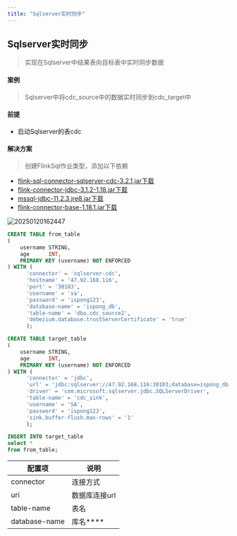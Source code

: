 ```yaml
---
title: "Sqlserver实时同步"
---
```


## Sqlserver实时同步

> 实现在Sqlserver中结果表向目标表中实时同步数据

#### 案例

> Sqlserver中将cdc_source中的数据实时同步到cdc_target中

#### 前提

- 启动Sqlserver的表cdc

#### 解决方案

> 创建FlinkSql作业类型，添加以下依赖

- [flink-sql-connector-sqlserver-cdc-3.2.1.jar下载](https://repo1.maven.org/maven2/org/apache/flink/flink-sql-connector-sqlserver-cdc/3.2.1/flink-sql-connector-sqlserver-cdc-3.2.1.jar)
- [flink-connector-jdbc-3.1.2-1.18.jar下载](https://repo1.maven.org/maven2/org/apache/flink/flink-connector-jdbc/3.1.2-1.18/flink-connector-jdbc-3.1.2-1.18.jar)
- [mssql-jdbc-11.2.3.jre8.jar下载](https://repo1.maven.org/maven2/com/microsoft/sqlserver/mssql-jdbc/11.2.3.jre8/mssql-jdbc-11.2.3.jre8.jar)
- [flink-connector-base-1.18.1.jar下载](https://repo1.maven.org/maven2/org/apache/flink/flink-connector-base/1.18.1/flink-connector-base-1.18.1.jar)

![20250120162447](https://img.isxcode.com/picgo/20250120162447.png)

```sql
CREATE TABLE from_table
(
    username STRING,
    age      INT,
    PRIMARY KEY (username) NOT ENFORCED
) WITH (
      'connector' = 'sqlserver-cdc',
      'hostname' = '47.92.168.116',
      'port' = '30103',
      'username' = 'sa',
      'password' = 'ispong123',
      'database-name' = 'ispong_db',
      'table-name' = 'dbo.cdc_source2',
      'debezium.database.trustServerCertificate' = 'true'
      );

CREATE TABLE target_table
(
    username STRING,
    age      INT,
    PRIMARY KEY (username) NOT ENFORCED
) WITH (
      'connector' = 'jdbc',
      'url' = 'jdbc:sqlserver://47.92.168.116:30103;database=ispong_db;trustServerCertificate=true',
      'driver' = 'com.microsoft.sqlserver.jdbc.SQLServerDriver',
      'table-name' = 'cdc_sink',
      'username' = 'SA',
      'password' = 'ispong123',
      'sink.buffer-flush.max-rows' = '1'
      );

INSERT INTO target_table
select *
from from_table;
```

| 配置项                        | 说明       |
|----------------------------|----------|
| connector                  | 连接方式     |
| uri                        | 数据库连接url |
| table-name                     | 表名       |
| database-name                 | 库名****       
